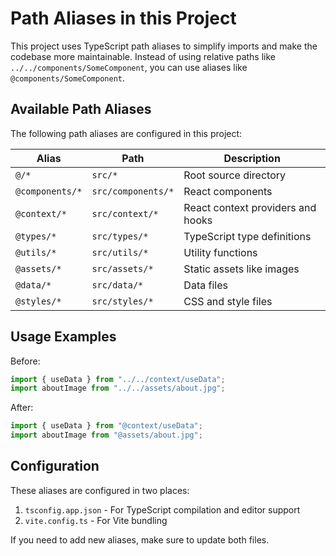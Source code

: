 # Path Aliases in this Project

This project uses TypeScript path aliases to simplify imports and make the codebase more maintainable. Instead of using relative paths like `../../components/SomeComponent`, you can use aliases like `@components/SomeComponent`.

## Available Path Aliases

The following path aliases are configured in this project:

| Alias | Path | Description |
|-------|------|-------------|
| `@/*` | `src/*` | Root source directory |
| `@components/*` | `src/components/*` | React components |
| `@context/*` | `src/context/*` | React context providers and hooks |
| `@types/*` | `src/types/*` | TypeScript type definitions |
| `@utils/*` | `src/utils/*` | Utility functions |
| `@assets/*` | `src/assets/*` | Static assets like images |
| `@data/*` | `src/data/*` | Data files |
| `@styles/*` | `src/styles/*` | CSS and style files |

## Usage Examples

Before:
```typescript
import { useData } from "../../context/useData";
import aboutImage from "../../assets/about.jpg";
```

After:
```typescript
import { useData } from "@context/useData";
import aboutImage from "@assets/about.jpg";
```

## Configuration

These aliases are configured in two places:

1. `tsconfig.app.json` - For TypeScript compilation and editor support
2. `vite.config.ts` - For Vite bundling

If you need to add new aliases, make sure to update both files.